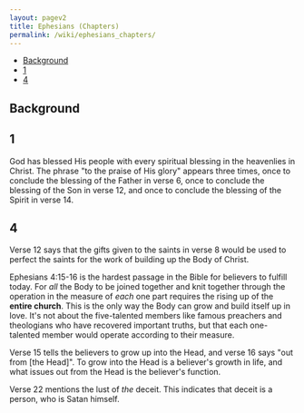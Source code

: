 ```yaml
---
layout: pagev2
title: Ephesians (Chapters)
permalink: /wiki/ephesians_chapters/
---
```

- [Background](#background)
- [1](#1)
- [4](#4)

## Background

## 1

God has blessed His people with every spiritual blessing in the heavenlies in Christ. The phrase "to the praise of His glory" appears three times, once to conclude the blessing of the Father in verse 6, once to conclude the blessing of the Son in verse 12, and once to conclude the blessing of the Spirit in verse 14.

## 4

Verse 12 says that the gifts given to the saints in verse 8 would be used to perfect the saints for the work of building up the Body of Christ.

Ephesians 4:15-16 is the hardest passage in the Bible for believers to fulfill today. For *all* the Body to be joined together and knit together through the operation in the measure of *each* one part requires the rising up of the **entire church**. This is the only way the Body can grow and build itself up in love. It's not about the five-talented members like famous preachers and theologians who have recovered important truths, but that each one-talented member would operate according to their measure. 

Verse 15 tells the believers to grow up into the Head, and verse 16 says "out from [the Head]". To grow into the Head is a believer's growth in life, and what issues out from the Head is the believer's function.

Verse 22 mentions the lust of *the* deceit. This indicates that deceit is a person, who is Satan himself.

